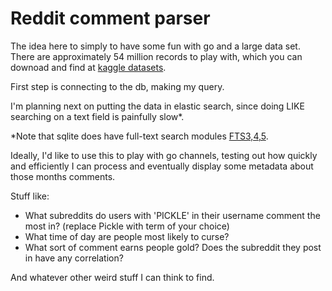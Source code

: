# Reddit comment parser
The idea here to simply to have some fun with go and a large data set. There are approximately 54 million records to play with, which you can downoad and find at [kaggle datasets](https://www.kaggle.com/reddit/reddit-comments-may-2015).

First step is connecting to the db, making my query.

I'm planning next on putting the data in elastic search, since doing LIKE searching on a text field is painfully slow*.

*Note that sqlite does have full-text search modules [FTS3,4,5](https://www.sqlite.org/fts5.html).

Ideally, I'd like to use this to play with go channels, testing out how quickly and efficiently I can process and eventually display some metadata about those months comments.

Stuff like:
- What subreddits do users with 'PICKLE' in their username comment the most in? (replace Pickle with term of your choice)
- What time of day are people most likely to curse?
- What sort of comment earns people gold? Does the subreddit they post in have any correlation?

And whatever other weird stuff I can think to find.
